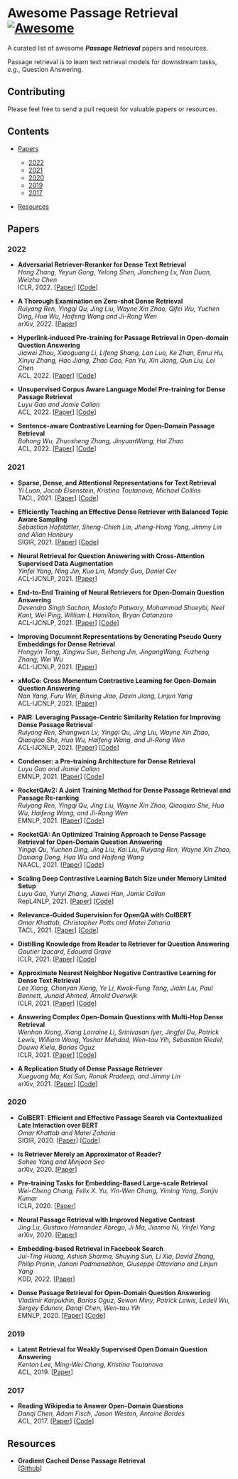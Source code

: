 # Awesome Passage Retrieval [![Awesome](https://awesome.re/badge.svg)](https://github.com/zmzhang2000/awesome-passage-retrieval)

A curated list of awesome ***Passage Retrieval*** papers and resources. 

Passage retrieval is to learn text retrieval models for downstream tasks, *e.g.*, Question Answering.

## Contributing

Please feel free to send a pull request for valuable papers or resources.

## Contents

- [Papers](#papers)

    - [2022](#2022)
    - [2021](#2021)
    - [2020](#2020)
    - [2019](#2019)
    - [2017](#2017)

- [Resources](#resources)

## Papers

### 2022

- **Adversarial Retriever-Reranker for Dense Text Retrieval** \
    *Hang Zhang, Yeyun Gong, Yelong Shen, Jiancheng Lv, Nan Duan, Weizhu Chen* \
    ICLR, 2022. [[Paper](https://openreview.net/forum?id=MR7XubKUFB)] [[Code](https://github.com/microsoft/AR2)]

- **A Thorough Examination on Zero-shot Dense Retrieval** \
    *Ruiyang Ren, Yingqi Qu, Jing Liu, Wayne Xin Zhao, Qifei Wu, Yuchen Ding, Hua Wu, Haifeng Wang and Ji-Rong Wen* \
    arXiv, 2022. [[Paper](https://arxiv.org/abs/2204.12755)]

- **Hyperlink-induced Pre-training for Passage Retrieval in Open-domain Question Answering** \
    *Jiawei Zhou, Xiaoguang Li, Lifeng Shang, Lan Luo, Ke Zhan, Enrui Hu, Xinyu Zhang, Hao Jiang, Zhao Cao, Fan Yu, Xin Jiang, Qun Liu, Lei Chen* \
    ACL, 2022. [[Paper](http://arxiv.org/abs/2203.06942)] [[Code](https://github.com/jzhoubu/HLP)]

- **Unsupervised Corpus Aware Language Model Pre-training for Dense Passage Retrieval** \
    *Luyu Gao and Jamie Callan* \
    ACL, 2022. [[Paper](http://arxiv.org/abs/2108.05540)] [[Code](https://github.com/luyug/Condenser)]

- **Sentence-aware Contrastive Learning for Open-Domain Passage Retrieval** \
    *Bohong Wu, Zhuosheng Zhang, JinyuanWang, Hai Zhao* \
    ACL, 2022. [[Paper](http://arxiv.org/abs/2110.07524)] [[Code](https://github.com/chengzhipanpan/DCSR)]

### 2021

- **Sparse, Dense, and Attentional Representations for Text Retrieval** \
    *Yi Luan, Jacob Eisenstein, Kristina Toutanova, Michael Collins* \
    TACL, 2021. [[Paper](https://aclanthology.org/2021.tacl-1.20)] [[Code](https://github.com/google-research/language/tree/master/language/multivec)]

- **Efficiently Teaching an Effective Dense Retriever with Balanced Topic Aware Sampling** \
    *Sebastian Hofstätter, Sheng-Chieh Lin, Jheng-Hong Yang, Jimmy Lin and Allan Hanbury* \
    SIGIR, 2021. [[Paper](https://dl.acm.org/doi/abs/10.1145/3404835.3462891)] [[Code](https://github.com/sebastian-hofstaetter/tas-balanced-dense-retrieval)]

- **Neural Retrieval for Question Answering with Cross-Attention Supervised Data Augmentation** \
    *Yinfei Yang, Ning Jin, Kuo Lin, Mandy Guo, Daniel Cer* \
    ACL-IJCNLP, 2021. [[Paper](https://aclanthology.org/2021.acl-short.35)]

- **End-to-End Training of Neural Retrievers for Open-Domain Question Answering** \
    *Devendra Singh Sachan, Mostofa Patwary, Mohammad Shoeybi, Neel Kant, Wei Ping, William L Hamilton, Bryan Catanzaro* \
    ACL-IJCNLP, 2021. [[Paper](https://aclanthology.org/2021.acl-long.519)] [[Code](https://github.com/NVIDIA/Megatron-LM)]

- **Improving Document Representations by Generating Pseudo Query Embeddings for Dense Retrieval** \
    *Hongyin Tang, Xingwu Sun, Beihong Jin, JingangWang, Fuzheng Zhang, Wei Wu* \
    ACL-IJCNLP, 2021. [[Paper](https://aclanthology.org/2021.acl-long.392)]

- **xMoCo: Cross Momentum Contrastive Learning for Open-Domain Question Answering** \
    *Nan Yang, Furu Wei, Binxing Jiao, Daxin Jiang, Linjun Yang* \
    ACL-IJCNLP, 2021. [[Paper](https://aclanthology.org/2021.acl-long.477)]

- **PAIR: Leveraging Passage-Centric Similarity Relation for Improving Dense Passage Retrieval** \
    *Ruiyang Ren, Shangwen Lv, Yingqi Qu, Jing Liu, Wayne Xin Zhao, Qiaoqiao She, Hua Wu, Haifeng Wang, and Ji-Rong Wen* \
    ACL-IJCNLP, 2021. [[Paper](https://aclanthology.org/2021.findings-acl.191)] [[Code](https://github.com/PaddlePaddle/RocketQA/tree/main/research/PAIR_ACL2021)]

- **Condenser: a Pre-training Architecture for Dense Retrieval** \
    *Luyu Gao and Jamie Callan* \
    EMNLP, 2021. [[Paper](https://aclanthology.org/2021.emnlp-main.75)] [[Code](https://github.com/luyug/Condenser)]

- **RocketQAv2: A Joint Training Method for Dense Passage Retrieval and Passage Re-ranking** \
    *Ruiyang Ren, Yingqi Qu, Jing Liu, Wayne Xin Zhao, Qiaoqiao She, Hua Wu, Haifeng Wang, and Ji-Rong Wen* \
    EMNLP, 2021. [[Paper](10.18653/v1/2021.emnlp-main.224)] [[Code](https://github.com/PaddlePaddle/RocketQA/tree/main/research/RocketQAv2_EMNLP2021)]

- **RocketQA: An Optimized Training Approach to Dense Passage Retrieval for Open-Domain Question Answering** \
    *Yingqi Qu, Yuchen Ding, Jing Liu, Kai Liu, Ruiyang Ren, Wayne Xin Zhao, Daxiang Dong, Hua Wu and Haifeng Wang* \
    NAACL, 2021. [[Paper](http://arxiv.org/abs/2010.08191)] [[Code](https://github.com/PaddlePaddle/RocketQA/tree/main/research/RocketQA_NAACL2021)]

- **Scaling Deep Contrastive Learning Batch Size under Memory Limited Setup** \
    *Luyu Gao, Yunyi Zhang, Jiawei Han, Jamie Callan* \
    RepL4NLP, 2021. [[Paper](https://aclanthology.org/2021.repl4nlp-1.31/)] [[Code](https://github.com/luyug/GradCache)]

- **Relevance-Guided Supervision for OpenQA with ColBERT** \
    *Omar Khattab, Christopher Potts and Matei Zaharia* \
    TACL, 2021. [[Paper](https://aclanthology.org/2021.tacl-1.55/)] [[Code](https://github.com/stanfordnlp/ColBERT-QA)]

- **Distilling Knowledge from Reader to Retriever for Question Answering** \
    *Gautier Izacard, Edouard Grave* \
    ICLR, 2021. [[Paper](https://openreview.net/forum?id=NTEz-6wysdb)] [[Code](github.com/facebookresearch/FiD)]

- **Approximate Nearest Neighbor Negative Contrastive Learning for Dense Text Retrieval** \
    *Lee Xiong, Chenyan Xiong, Ye Li, Kwok-Fung Tang, Jialin Liu, Paul Bennett, Junaid Ahmed, Arnold Overwijk* \
    ICLR, 2021. [[Paper](https://openreview.net/forum?id=zeFrfgyZln)] [[Code](http://aka.ms/ance)]

- **Answering Complex Open-Domain Questions with Multi-Hop Dense Retrieval** \
    *Wenhan Xiong, Xiang Lorraine Li, Srinivasan Iyer, Jingfei Du, Patrick Lewis, William Wang, Yashar Mehdad, Wen-tau Yih, Sebastian Riedel, Douwe Kiela, Barlas Oguz* \
    ICLR, 2021. [[Paper](https://openreview.net/forum?id=EMHoBG0avc1)] [[Code](https://github.com/facebookresearch/multihop_dense_retrieval)]

- **A Replication Study of Dense Passage Retriever** \
    *Xueguang Ma, Kai Sun, Ronak Pradeep, and Jimmy Lin* \
    arXiv, 2021. [[Paper](http://arxiv.org/abs/2104.05740)] [[Code](http://pyserini.io/)]

### 2020

- **ColBERT: Efficient and Effective Passage Search via Contextualized Late Interaction over BERT** \
    *Omar Khattab and Matei Zaharia* \
    SIGIR, 2020. [[Paper](https://dl.acm.org/doi/10.1145/3397271.3401075)] [[Code](https://github.com/stanford-futuredata/ColBERT)]

- **Is Retriever Merely an Approximator of Reader?** \
    *Sohee Yang and Minjoon Seo* \
    arXiv, 2020. [[Paper](https://arxiv.org/abs/2010.10999)]

- **Pre-training Tasks for Embedding-Based Large-scale Retrieval** \
    *Wei-Cheng Chang, Felix X. Yu, Yin-Wen Chang, Yiming Yang, Sanjiv Kumar* \
    ICLR, 2020. [[Paper](https://openreview.net/forum?id=rkg-mA4FDr)]

- **Neural Passage Retrieval with Improved Negative Contrast** \
    *Jing Lu, Gustavo Hernandez Abrego, Ji Ma, Jianmo Ni, Yinfei Yang* \
    arXiv, 2020. [[Paper](http://arxiv.org/abs/2010.12523)]

- **Embedding-based Retrieval in Facebook Search** \
    *Jui-Ting Huang, Ashish Sharma, Shuying Sun, Li Xia, David Zhang, Philip Pronin, Janani Padmanabhan, Giuseppe Ottaviano and Linjun Yang* \
    KDD, 2022. [[Paper](https://dl.acm.org/doi/10.1145/3394486.3403305)]

- **Dense Passage Retrieval for Open-Domain Question Answering** \
    *Vladimir Karpukhin, Barlas Oguz, Sewon Miny, Patrick Lewis, Ledell Wu, Sergey Edunov, Danqi Chen, Wen-tau Yih* \
    EMNLP, 2020. [[Paper](http://arxiv.org/abs/2004.04906)] [[Code](https://github.com/facebookresearch/DPR)]

### 2019

- **Latent Retrieval for Weakly Supervised Open Domain Question Answering** \
    *Kenton Lee, Ming-Wei Chang, Kristina Toutanova* \
    ACL, 2019. [[Paper](https://aclanthology.org/P19-1612)]

### 2017

- **Reading Wikipedia to Answer Open-Domain Questions** \
    *Danqi Chen, Adam Fisch, Jason Weston, Antoine Bordes* \
    ACL, 2017. [[Paper](https://aclanthology.org/P17-1171/)] [[Code](https://github.com/facebookresearch/DrQA)]

## Resources

- **Gradient Cached Dense Passage Retrieval** \
    [[Github](https://github.com/facebookresearch/DrQA)]

